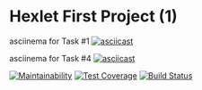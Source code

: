 # Hexlet First Project (1)
asciinema for Task #1
[![asciicast](https://asciinema.org/a/280707.svg)](https://asciinema.org/a/280707)

asciinema for Task #4
[![asciicast](https://asciinema.org/a/fRpK3JalOAP5OIv2dsJsSmHvp.svg)](https://asciinema.org/a/fRpK3JalOAP5OIv2dsJsSmHvp)


[![Maintainability](https://api.codeclimate.com/v1/badges/303b259edc23f465938e/maintainability)](https://codeclimate.com/github/StepanenkoArtem/python-project-lvl1/maintainability)
[![Test Coverage](https://api.codeclimate.com/v1/badges/303b259edc23f465938e/test_coverage)](https://codeclimate.com/github/StepanenkoArtem/python-project-lvl1/test_coverage)
[![Build Status](https://travis-ci.org/StepanenkoArtem/python-project-lvl1.svg?branch=master)](https://travis-ci.org/StepanenkoArtem/python-project-lvl1)
